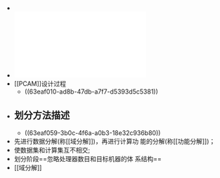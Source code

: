 -
- ![PC7.pdf](../assets/PC7_1676341151951_0.pdf)
- [[PCAM]]设计过程
	- ((63eaf010-ad8b-47db-a7f7-d5393d5c5381))
- ## 划分方法描述
	- ((63eaf059-3b0c-4f6a-a0b3-18e32c936b80))
- 先进行数据分解(称[[域分解]])，再进行计算功
  能的分解(称[[功能分解]])；
- 使数据集和计算集互不相交;
- 划分阶段==忽略处理器数目和目标机器的体
  系结构==
- [[域分解]]